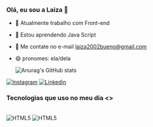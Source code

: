 ### Olá, eu sou a Laiza 👋

- 🔭 Atualmente trabalho com Front-end
- 🌱 Estou aprendendo Java Script
- 💬 Me contate no e-mail laiza2002bueno@gmail.com
- 😄 pronomes: ela/dela

  ![Anurag's GitHub stats](https://github-readme-stats.vercel.app/api?username=LaizaBueno&theme=neon&show_icons=true)
 
[![Instagram](https://img.shields.io/badge/Instagram-E4405F?style=for-the-badge&logo=instagram&logoColor=white)](https://www.instagram.com/la1zabuen0/)
[![Linkedin](https://img.shields.io/badge/LinkedIn-0077B5?style=for-the-badge&logo=linkedin&logoColor=white)](https://www.linkedin.com/in/laiza-vit%C3%B3ria2024/)


### Tecnologias que uso no meu dia <>

<div style ="display: inline_blok"><br/>
<img alighn="center" alt="HTML5" src="https://img.shields.io/badge/HTML5-E34F26?style=for-the-badge&logo=html5&logoColor=white"/>
<img alighn="center" alt="HTML5" src="https://img.shields.io/badge/CSS3-1572B6?style=for-the-badge&logo=css3&logoColor=white"/>
</div>
